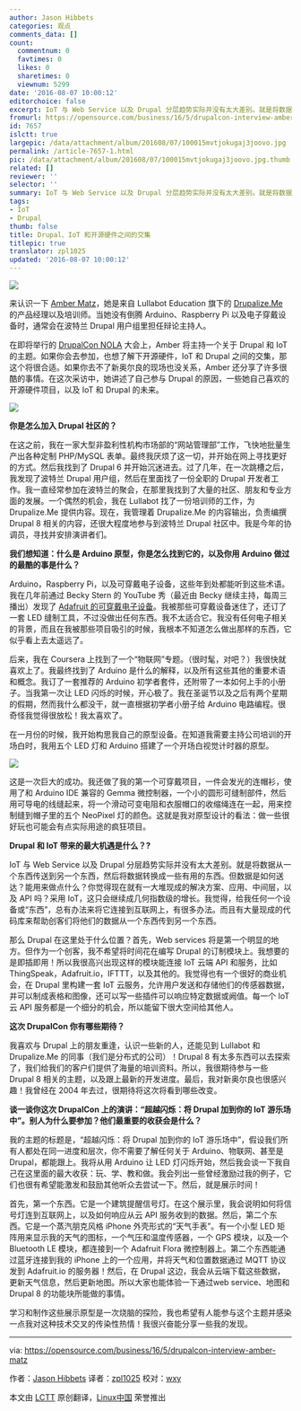 ```yaml
---
author: Jason Hibbets
categories: 观点
comments_data: []
count:
  commentnum: 0
  favtimes: 0
  likes: 0
  sharetimes: 0
  viewnum: 5299
date: '2016-08-07 10:00:12'
editorchoice: false
excerpt: IoT 与 Web Service 以及 Drupal 分层趋势实际并没有太大差别。就是将数据从一个东西传送到另一个东西，然后将数据转换成一些有用的东西。
fromurl: https://opensource.com/business/16/5/drupalcon-interview-amber-matz
id: 7657
islctt: true
largepic: /data/attachment/album/201608/07/100015mvtjokugaj3joovo.jpg
permalink: /article-7657-1.html
pic: /data/attachment/album/201608/07/100015mvtjokugaj3joovo.jpg.thumb.jpg
related: []
reviewer: ''
selector: ''
summary: IoT 与 Web Service 以及 Drupal 分层趋势实际并没有太大差别。就是将数据从一个东西传送到另一个东西，然后将数据转换成一些有用的东西。
tags:
- IoT
- Drupal
thumb: false
title: Drupal、IoT 和开源硬件之间的交集
titlepic: true
translator: zpl1025
updated: '2016-08-07 10:00:12'
---
```


![](/data/attachment/album/201608/07/100015mvtjokugaj3joovo.jpg)


来认识一下 [Amber Matz](https://www.drupal.org/u/amber-himes-matz)，她是来自 Lullabot Education 旗下的 [Drupalize.Me](https://events.drupal.org/neworleans2016/) 的产品经理以及培训师。当她没有倒腾 Arduino、Raspberry Pi 以及电子穿戴设备时，通常会在波特兰 Drupal 用户组里担任辩论主持人。


在即将举行的 [DrupalCon NOLA](https://events.drupal.org/neworleans2016/) 大会上，Amber 将主持一个关于 Drupal 和 IoT 的主题。如果你会去参加，也想了解下开源硬件，IoT 和 Drupal 之间的交集，那这个将很合适。如果你去不了新奥尔良的现场也没关系，Amber 还分享了许多很酷的事情。在这次采访中，她讲述了自己参与 Drupal 的原因，一些她自己喜欢的开源硬件项目，以及 IoT 和 Drupal 的未来。


![](/data/attachment/album/201608/07/100015fks8xt8lsw6szq0c.png)


**你是怎么加入 Drupal 社区的？**


在这之前，我在一家大型非盈利性机构市场部的“网站管理部”工作，飞快地批量生产出各种定制 PHP/MySQL 表单。最终我厌烦了这一切，并开始在网上寻找更好的方式。然后我找到了 Drupal 6 并开始沉迷进去。过了几年，在一次跳槽之后，我发现了波特兰 Drupal 用户组，然后在里面找了一份全职的 Drupal 开发者工作。我一直经常参加在波特兰的聚会，在那里我找到了大量的社区、朋友和专业方面的发展。一个偶然的机会，我在 Lullabot 找了一份培训师的工作，为 Drupalize.Me 提供内容。现在，我管理着 Drupalize.Me 的内容输出，负责编撰 Drupal 8 相关的内容，还很大程度地参与到波特兰 Drupal 社区中。我是今年的协调员，寻找并安排演讲者们。


**我们想知道：什么是 Arduino 原型，你是怎么找到它的，以及你用 Arduino 做过的最酷的事是什么？**


Arduino，Raspberry Pi，以及可穿戴电子设备，这些年到处都能听到这些术语。我在几年前通过 Becky Stern 的 YouTube 秀（最近由 Becky 继续主持，每周三播出）发现了 [Adafruit 的可穿戴电子设备](https://www.adafruit.com/beckystern)。我被那些可穿戴设备迷住了，还订了一套 LED 缝制工具，不过没做出任何东西。我不太适合它。我没有任何电子相关的背景，而且在我被那些项目吸引的时候，我根本不知道怎么做出那样的东西，它似乎看上去太遥远了。


后来，我在 Coursera 上找到了一个“物联网”专题。（很时髦，对吧？）我很快就喜欢上了。我最终找到了 Arduino 是什么的解释，以及所有这些其他的重要术语和概念。我订了一套推荐的 Arduino 初学者套件，还附带了一本如何上手的小册子。当我第一次让 LED 闪烁的时候，开心极了。我在圣诞节以及之后有两个星期的假期，然而我什么都没干，就一直根据初学者小册子给 Arduino 电路编程。很奇怪我觉得很放松！我太喜欢了。


在一月份的时候，我开始构思我自己的原型设备。在知道我需要主持公司培训的开场白时，我用五个 LED 灯和 Arduino 搭建了一个开场白视觉计时器的原型。


![](/data/attachment/album/201608/07/100016kd0swoozf000w4ks.jpg)


这是一次巨大的成功。我还做了我的第一个可穿戴项目，一件会发光的连帽衫，使用了和 Arduino IDE 兼容的 Gemma 微控制器，一个小的圆形可缝制部件，然后用可导电的线缝起来，将一个滑动可变电阻和衣服帽口的收缩绳连在一起，用来控制缝到帽子里的五个 NeoPixel 灯的颜色。这就是我对原型设计的看法：做一些很好玩也可能会有点实际用途的疯狂项目。


**Drupal 和 IoT 带来的最大机遇是什么？?**


IoT 与 Web Service 以及 Drupal 分层趋势实际并没有太大差别。就是将数据从一个东西传送到另一个东西，然后将数据转换成一些有用的东西。但数据是如何送达？能用来做点什么？你觉得现在就有一大堆现成的解决方案、应用、中间层，以及 API 吗？采用 IoT，这只会继续成几何指数级的增长。我觉得，给我任何一个设备或“东西”，总有办法来将它连接到互联网上，有很多办法。而且有大量现成的代码库来帮助创客们将他们的数据从一个东西传到另一个东西。


那么 Drupal 在这里处于什么位置？首先，Web services 将是第一个明显的地方。但作为一个创客，我不希望将时间花在编写 Drupal 的订制模块上。我想要的是即插即用！所以我很高兴出现这样的模块能连接 IoT 云端 API 和服务，比如 ThingSpeak，Adafruit.io，IFTTT，以及其他的。我觉得也有一个很好的商业机会，在 Drupal 里构建一套 IoT 云服务，允许用户发送和存储他们的传感器数据，并可以制成表格和图像，还可以写一些插件可以响应特定数据或阙值。每一个 IoT 云 API 服务都是一个细分的机会，所以能留下很大空间给其他人。


**这次 DrupalCon 你有哪些期待？**


我喜欢与 Drupal 上的朋友重逢，认识一些新的人，还能见到 Lullabot 和 Drupalize.Me 的同事（我们是分布式的公司）！Drupal 8 有太多东西可以去探索了，我们给我们的客户们提供了海量的培训资料。所以，我很期待参与一些 Drupal 8 相关的主题，以及跟上最新的开发进度。最后，我对新奥尔良也很感兴趣！我曾经在 2004 年去过，很期待将这次将看到哪些改变。


**谈一谈你这次 DrupalCon 上的演讲：“超越闪烁：将 Drupal 加到你的 IoT 游乐场中”。别人为什么要参加？他们最重要的收获会是什么？**


我的主题的标题是，“超越闪烁：将 Drupal 加到你的 IoT 游乐场中”，假设我们所有人都处在同一进度和层次，你不需要了解任何关于 Arduino、物联网、甚至是 Drupal，都能跟上。我将从用 Arduino 让 LED 灯闪烁开始，然后我会谈一下我自己在这里面的最大收获：玩、学、教和做。我会列出一些曾经激励过我的例子，它们也很有希望能激发和鼓励其他听众去尝试一下。然后，就是展示时间！


首先，第一个东西。它是一个建筑提醒信号灯。在这个展示里，我会说明如何将信号灯连到互联网上，以及如何响应从云 API 服务收到的数据。然后，第二个东西。它是一个蒸汽朋克风格 iPhone 外壳形式的“天气手表”。有一个小型 LED 矩阵用来显示我的天气的图标，一个气压和温度传感器，一个 GPS 模块，以及一个 Bluetooth LE 模块，都连接到一个 Adafruit Flora 微控制器上。第二个东西能通过蓝牙连接到我的 iPhone 上的一个应用，并将天气和位置数据通过 MQTT 协议发到 Adafruit.io 的服务器！然后，在 Drupal 这边，我会从云端下载这些数据，更新天气信息，然后更新地图。所以大家也能体验一下通过web service、地图和 Drupal 8 的功能块所能做的事情。


学习和制作这些展示原型是一次烧脑的探险，我也希望有人能参与这个主题并感染一点我对这种技术交叉的传染性热情！我很兴奋能分享一些我的发现。




---


via: <https://opensource.com/business/16/5/drupalcon-interview-amber-matz>


作者：[Jason Hibbets](https://opensource.com/users/jhibbets) 译者：[zpl1025](https://github.com/zpl1025) 校对：[wxy](https://github.com/wxy)


本文由 [LCTT](https://github.com/LCTT/TranslateProject) 原创翻译，[Linux中国](https://linux.cn/) 荣誉推出